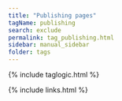 ```yaml
---
title: "Publishing pages"
tagName: publishing
search: exclude
permalink: tag_publishing.html
sidebar: manual_sidebar
folder: tags
---
```

{% include taglogic.html %}

{% include links.html %}
